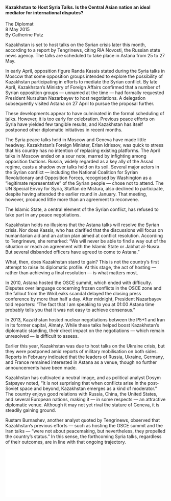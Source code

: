 <h4>Kazakhstan to Host Syria Talks. Is the Central Asian nation an ideal mediator for international disputes?</h4>

The Diplomat  
8 May 2015  
By Catherine Putz

Kazakhstan is set to host talks on the Syrian crisis later this month, according to a report by Tengrinews, citing RIA Novosti, the Russian state news agency. The talks are scheduled to take place in Astana from 25 to 27 May.

In early April, opposition figure Randa Kassis stated during the Syria talks in Moscow that some opposition groups intended to explore the possibility of Kazakhstan participating in efforts to mediate the Syrian conflict. By late April, Kazakhstan’s Ministry of Foreign Affairs confirmed that a number of Syrian opposition groups — unnamed at the time — had formally requested President Nursultan Nazarbayev to host negotiations. A delegation subsequently visited Astana on 27 April to pursue the proposal further.

These developments appear to have culminated in the formal scheduling of talks. However, it is too early for celebration. Previous peace efforts on Syria have yielded few tangible results, and Kazakhstan has itself postponed other diplomatic initiatives in recent months.

The Syria peace talks held in Moscow and Geneva have made little headway. Kazakhstan’s Foreign Minister, Erlan Idrissov, was quick to stress that his country has no intention of replacing existing platforms. The April talks in Moscow ended on a sour note, marred by infighting among opposition factions. Russia, widely regarded as a key ally of the Assad regime, casts a shadow over talks held on its soil. Several major actors in the Syrian conflict — including the National Coalition for Syrian Revolutionary and Opposition Forces, recognised by Washington as a “legitimate representative” of the Syrian people — chose not to attend. The UN Special Envoy for Syria, Staffan de Mistura, also declined to participate, despite having attended the earlier round in January. That meeting, however, produced little more than an agreement to reconvene.

The Islamic State, a central element of the Syrian conflict, has refused to take part in any peace negotiations.

Kazakhstan holds no illusions that the Astana talks will resolve the Syrian crisis. Nor does Kassis, who has clarified that the discussions will focus on humanitarian aid and an action plan aimed at conflict resolution. According to Tengrinews, she remarked: “We will never be able to find a way out of the situation or reach an agreement with the Islamic State or Jabhat al-Nusra. But several disbanded officers have agreed to come to Astana.”

What, then, does Kazakhstan stand to gain? This is not the country’s first attempt to raise its diplomatic profile. At this stage, the act of hosting — rather than achieving a final resolution — is what matters most.

In 2010, Astana hosted the OSCE summit, which ended with difficulty. Disputes over language concerning frozen conflicts in the OSCE zone and the fallout from the WikiLeaks scandal delayed the closing press conference by more than half a day. After midnight, President Nazarbayev told reporters: “The fact that I am speaking to you at 01:00 Astana time probably tells you that it was not easy to achieve consensus.”

In 2013, Kazakhstan hosted nuclear negotiations between the P5+1 and Iran in its former capital, Almaty. While these talks helped boost Kazakhstan’s diplomatic standing, their direct impact on the negotiations — which remain unresolved — is difficult to assess.

Earlier this year, Kazakhstan was due to host talks on the Ukraine crisis, but they were postponed amid reports of military mobilisation on both sides. Reports in February indicated that the leaders of Russia, Ukraine, Germany, and France remained interested in Astana as a venue, though no further announcements have been made.

Kazakhstan has cultivated a neutral image, and as political analyst Dosym Satpayev noted, “It is not surprising that when conflicts arise in the post-Soviet space and beyond, Kazakhstan emerges as a kind of moderator.” The country enjoys good relations with Russia, China, the United States, and several European nations, making it — in some respects — an attractive diplomatic venue. Although it may not yet rival the stature of Geneva, it is steadily gaining ground.

Rustam Burnashev, another analyst quoted by Tengrinews, observed that Kazakhstan’s previous efforts — such as hosting the OSCE summit and the Iran talks — “were not about peacemaking, but nevertheless, they propelled the country’s status.” In this sense, the forthcoming Syria talks, regardless of their outcomes, are in line with that ongoing trajectory.

![](69-The%20Diplomat.pdf)
<p></p>
